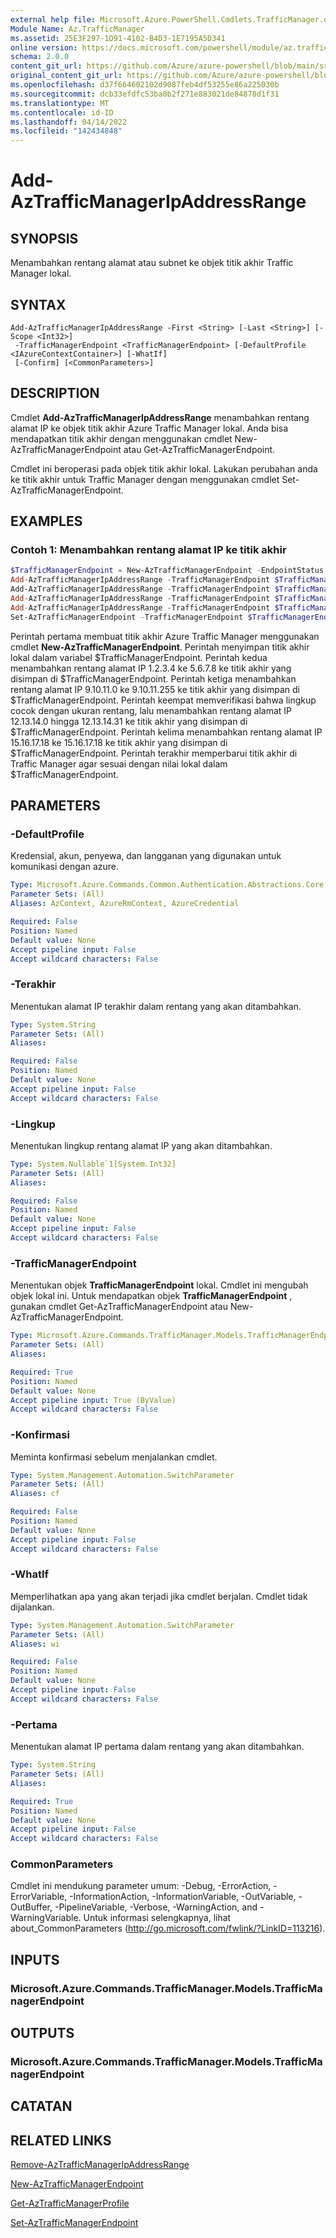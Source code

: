 ```yaml
---
external help file: Microsoft.Azure.PowerShell.Cmdlets.TrafficManager.dll-Help.xml
Module Name: Az.TrafficManager
ms.assetid: 25E3F297-1D91-4102-B4D3-1E7195A5D341
online version: https://docs.microsoft.com/powershell/module/az.trafficmanager/add-aztrafficmanagerIpAddressRange
schema: 2.0.0
content_git_url: https://github.com/Azure/azure-powershell/blob/main/src/TrafficManager/TrafficManager/help/Add-AzTrafficManagerIpAddressRange.md
original_content_git_url: https://github.com/Azure/azure-powershell/blob/main/src/TrafficManager/TrafficManager/help/Add-AzTrafficManagerIpAddressRange.md
ms.openlocfilehash: d37f664602102d9087feb4df53255e86a225030b
ms.sourcegitcommit: dcb33efdfc53ba0b2f271e883021de84878d1f31
ms.translationtype: MT
ms.contentlocale: id-ID
ms.lasthandoff: 04/14/2022
ms.locfileid: "142434848"
---
```

# Add-AzTrafficManagerIpAddressRange

## SYNOPSIS
Menambahkan rentang alamat atau subnet ke objek titik akhir Traffic Manager lokal.

## SYNTAX

```
Add-AzTrafficManagerIpAddressRange -First <String> [-Last <String>] [-Scope <Int32>]
 -TrafficManagerEndpoint <TrafficManagerEndpoint> [-DefaultProfile <IAzureContextContainer>] [-WhatIf]
 [-Confirm] [<CommonParameters>]
```

## DESCRIPTION
Cmdlet **Add-AzTrafficManagerIpAddressRange** menambahkan rentang alamat IP ke objek titik akhir Azure Traffic Manager lokal.
Anda bisa mendapatkan titik akhir dengan menggunakan cmdlet New-AzTrafficManagerEndpoint atau Get-AzTrafficManagerEndpoint.

Cmdlet ini beroperasi pada objek titik akhir lokal.
Lakukan perubahan anda ke titik akhir untuk Traffic Manager dengan menggunakan cmdlet Set-AzTrafficManagerEndpoint.

## EXAMPLES

### Contoh 1: Menambahkan rentang alamat IP ke titik akhir
```powershell
$TrafficManagerEndpoint = New-AzTrafficManagerEndpoint -EndpointStatus Enabled -Name "contoso" -ProfileName "ContosoProfile" -ResourceGroupName "ResourceGroup11" -Type AzureEndpoints -Priority 1 -TargetResourceId "/subscriptions/00000000-0000-0000-0000-000000000000/resourceGroups/Default-Web-CentralUS/providers/Microsoft.Web/sites/contoso-web-app" -Weight 10
Add-AzTrafficManagerIpAddressRange -TrafficManagerEndpoint $TrafficManagerEndpoint -First "1.2.3.4" -Last "5.6.7.8"
Add-AzTrafficManagerIpAddressRange -TrafficManagerEndpoint $TrafficManagerEndpoint -First "9.10.11.0" -Scope 24
Add-AzTrafficManagerIpAddressRange -TrafficManagerEndpoint $TrafficManagerEndpoint -First "12.13.14.0" -Last "12.13.14.31" -Scope 27
Add-AzTrafficManagerIpAddressRange -TrafficManagerEndpoint $TrafficManagerEndpoint -First "15.16.17.18"
Set-AzTrafficManagerEndpoint -TrafficManagerEndpoint $TrafficManagerEndpoint
```

Perintah pertama membuat titik akhir Azure Traffic Manager menggunakan cmdlet **New-AzTrafficManagerEndpoint**.
Perintah menyimpan titik akhir lokal dalam variabel $TrafficManagerEndpoint.
Perintah kedua menambahkan rentang alamat IP 1.2.3.4 ke 5.6.7.8 ke titik akhir yang disimpan di $TrafficManagerEndpoint.
Perintah ketiga menambahkan rentang alamat IP 9.10.11.0 ke 9.10.11.255 ke titik akhir yang disimpan di $TrafficManagerEndpoint.
Perintah keempat memverifikasi bahwa lingkup cocok dengan ukuran rentang, lalu menambahkan rentang alamat IP 12.13.14.0 hingga 12.13.14.31 ke titik akhir yang disimpan di $TrafficManagerEndpoint.
Perintah kelima menambahkan rentang alamat IP 15.16.17.18 ke 15.16.17.18 ke titik akhir yang disimpan di $TrafficManagerEndpoint.
Perintah terakhir memperbarui titik akhir di Traffic Manager agar sesuai dengan nilai lokal dalam $TrafficManagerEndpoint.

## PARAMETERS

### -DefaultProfile
Kredensial, akun, penyewa, dan langganan yang digunakan untuk komunikasi dengan azure.

```yaml
Type: Microsoft.Azure.Commands.Common.Authentication.Abstractions.Core.IAzureContextContainer
Parameter Sets: (All)
Aliases: AzContext, AzureRmContext, AzureCredential

Required: False
Position: Named
Default value: None
Accept pipeline input: False
Accept wildcard characters: False
```

### -Terakhir
Menentukan alamat IP terakhir dalam rentang yang akan ditambahkan.

```yaml
Type: System.String
Parameter Sets: (All)
Aliases:

Required: False
Position: Named
Default value: None
Accept pipeline input: False
Accept wildcard characters: False
```

### -Lingkup
Menentukan lingkup rentang alamat IP yang akan ditambahkan.

```yaml
Type: System.Nullable`1[System.Int32]
Parameter Sets: (All)
Aliases:

Required: False
Position: Named
Default value: None
Accept pipeline input: False
Accept wildcard characters: False
```

### -TrafficManagerEndpoint
Menentukan objek **TrafficManagerEndpoint** lokal.
Cmdlet ini mengubah objek lokal ini.
Untuk mendapatkan objek **TrafficManagerEndpoint** , gunakan cmdlet Get-AzTrafficManagerEndpoint atau New-AzTrafficManagerEndpoint.

```yaml
Type: Microsoft.Azure.Commands.TrafficManager.Models.TrafficManagerEndpoint
Parameter Sets: (All)
Aliases:

Required: True
Position: Named
Default value: None
Accept pipeline input: True (ByValue)
Accept wildcard characters: False
```

### -Konfirmasi
Meminta konfirmasi sebelum menjalankan cmdlet.

```yaml
Type: System.Management.Automation.SwitchParameter
Parameter Sets: (All)
Aliases: cf

Required: False
Position: Named
Default value: None
Accept pipeline input: False
Accept wildcard characters: False
```

### -WhatIf
Memperlihatkan apa yang akan terjadi jika cmdlet berjalan. Cmdlet tidak dijalankan.

```yaml
Type: System.Management.Automation.SwitchParameter
Parameter Sets: (All)
Aliases: wi

Required: False
Position: Named
Default value: None
Accept pipeline input: False
Accept wildcard characters: False
```

### -Pertama
Menentukan alamat IP pertama dalam rentang yang akan ditambahkan.

```yaml
Type: System.String
Parameter Sets: (All)
Aliases:

Required: True
Position: Named
Default value: None
Accept pipeline input: False
Accept wildcard characters: False
```

### CommonParameters
Cmdlet ini mendukung parameter umum: -Debug, -ErrorAction, -ErrorVariable, -InformationAction, -InformationVariable, -OutVariable, -OutBuffer, -PipelineVariable, -Verbose, -WarningAction, and -WarningVariable. Untuk informasi selengkapnya, lihat about_CommonParameters (http://go.microsoft.com/fwlink/?LinkID=113216).

## INPUTS

### Microsoft.Azure.Commands.TrafficManager.Models.TrafficManagerEndpoint

## OUTPUTS

### Microsoft.Azure.Commands.TrafficManager.Models.TrafficManagerEndpoint

## CATATAN

## RELATED LINKS

[Remove-AzTrafficManagerIpAddressRange](./Remove-AzTrafficManagerIpAddressRange.md)

[New-AzTrafficManagerEndpoint](./New-AzTrafficManagerEndpoint.md)

[Get-AzTrafficManagerProfile](./Get-AzTrafficManagerEndpoint.md)

[Set-AzTrafficManagerEndpoint](./Set-AzTrafficManagerEndpoint.md)
